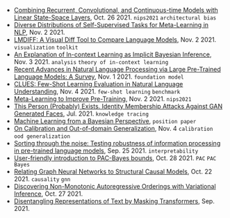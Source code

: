 
- [Combining Recurrent, Convolutional, and Continuous-time Models with Linear State-Space Layers](https://arxiv.org/pdf/2110.13985.pdf), Oct. 26 2021. `nips2021` `architectural bias`
- [Diverse Distributions of Self-Supervised Tasks for Meta-Learning in NLP](https://arxiv.org/pdf/2111.01322.pdf), Nov. 2 2021.
- [LMDIFF: A Visual Diff Tool to Compare Language Models](https://arxiv.org/pdf/2111.01582.pdf), Nov. 2 2021. `visualization` `toolkit`
- [An Explanation of In-context Learning as Implicit Bayesian Inference](https://arxiv.org/pdf/2111.02080.pdf), Nov. 3 2021. `analysis` `theory of in-context learning`
- [Recent Advances in Natural Language Processing via Large Pre-Trained Language Models: A Survey](https://arxiv.org/pdf/2111.01243.pdf), Nov. 1 2021. `foundation model`
- [CLUES: Few-Shot Learning Evaluation in Natural Language Understanding](https://arxiv.org/pdf/2111.02570.pdf), Nov. 4 2021. `few-shot learning` `benchmark`
- [Meta-Learning to Improve Pre-Training](https://arxiv.org/pdf/2111.01754.pdf), Nov. 2 2021. `nips2021`
- [This Person (Probably) Exists. Identity Membership Attacks Against GAN Generated Faces](https://arxiv.org/abs/2107.06018), Jul. 2021. `knowledge tracing`
- [Machine Learning from a Bayesian Perspective](https://emtiyaz.github.io/papers/MLfromBayes.pdf), `position paper`
- [On Calibration and Out-of-domain Generalization](https://arxiv.org/pdf/2102.10395.pdf), Nov. 4 `calibration` `ood generalization`
- [Sorting through the noise: Testing robustness of information processing in pre-trained language models](https://arxiv.org/pdf/2109.12393.pdf), Sep. 25 2021. `interpretability`
- [User-friendly introduction to PAC-Bayes bounds](https://arxiv.org/pdf/2110.11216.pdf), Oct. 28 2021. `PAC` `PAC Bayes`
- [Relating Graph Neural Networks to Structural Causal Models](https://arxiv.org/pdf/2109.04173.pdf), Oct. 22 2021. `causality` `gnn`
- [Discovering Non-Monotonic Autoregressive Orderings with Variational Inference](https://arxiv.org/pdf/2110.15797.pdf), Oct. 27 2021.
- [Disentangling Representations of Text by Masking Transformers](https://arxiv.org/abs/2104.07155#), Sep. 2021.
